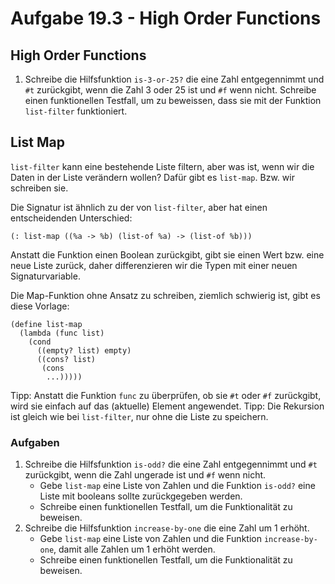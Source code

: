 # Aufgabe 19.3 - High Order Functions

## High Order Functions

1. Schreibe die Hilfsfunktion `is-3-or-25?` die eine Zahl entgegennimmt und `#t` zurückgibt, wenn die Zahl 3 oder 25 ist und `#f` wenn nicht. Schreibe einen funktionellen Testfall, um zu beweissen, dass sie mit der Funktion `list-filter` funktioniert.

## List Map

`list-filter` kann eine bestehende Liste filtern, aber was ist, wenn wir die Daten in der Liste verändern wollen? Dafür gibt es `list-map`. Bzw. wir schreiben sie.

Die Signatur ist ähnlich zu der von `list-filter`, aber hat einen entscheidenden Unterschied:

```racket
(: list-map ((%a -> %b) (list-of %a) -> (list-of %b)))
```

Anstatt die Funktion einen Boolean zurückgibt, gibt sie einen Wert bzw. eine neue Liste zurück, daher differenzieren wir die Typen mit einer neuen Signaturvariable.

Die Map-Funktion ohne Ansatz zu schreiben, ziemlich schwierig ist, gibt es diese Vorlage:

```racket
(define list-map
  (lambda (func list)
    (cond
      ((empty? list) empty)
      ((cons? list)
       (cons
        ...)))))
```

Tipp: Anstatt die Funktion `func` zu überprüfen, ob sie `#t` oder `#f` zurückgibt, wird sie einfach auf das (aktuelle) Element angewendet.
Tipp: Die Rekursion ist gleich wie bei `list-filter`, nur ohne die Liste zu speichern.

### Aufgaben

1. Schreibe die Hilfsfunktion `is-odd?` die eine Zahl entgegennimmt und `#t` zurückgibt, wenn die Zahl ungerade ist und `#f` wenn nicht.
   - Gebe `list-map` eine Liste von Zahlen und die Funktion `is-odd?` eine Liste mit booleans sollte zurückgegeben werden.
   - Schreibe einen funktionellen Testfall, um die Funktionalität zu beweisen.
2. Schreibe die Hilfsfunktion `increase-by-one` die eine Zahl um 1 erhöht.
   - Gebe `list-map` eine Liste von Zahlen und die Funktion `increase-by-one`, damit alle Zahlen um 1 erhöht werden.
   - Schreibe einen funktionellen Testfall, um die Funktionalität zu beweisen.
